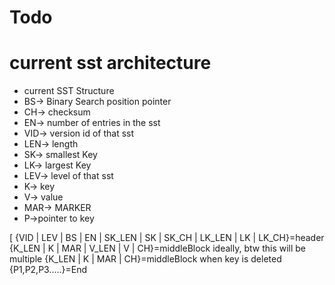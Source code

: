 # Todo


# current sst architecture
* current SST Structure
* BS-> Binary Search position pointer
* CH-> checksum
* EN-> number of entries in the sst
* VID-> version id of that sst
* LEN-> length
* SK-> smallest Key
* LK-> largest Key
* LEV-> level of that sst
* K-> key
* V-> value
* MAR-> MARKER
* P->pointer to key

[ {VID | LEV | BS | EN | SK_LEN | SK | SK_CH | LK_LEN | LK | LK_CH}=header
{K_LEN | K | MAR | V_LEN | V | CH}=middleBlock ideally, btw this will be multiple
{K_LEN | K | MAR | CH}=middleBlock when key is deleted
{P1,P2,P3.....}=End


